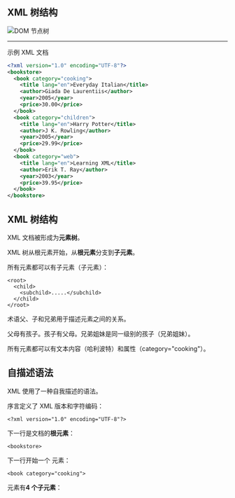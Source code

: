 ## XML 树结构

![DOM 节点树](https://s2.loli.net/2022/04/05/B4zh7dRylViKNvJ.gif)

------

示例 XML 文档

```xml
<?xml version="1.0" encoding="UTF-8"?>
<bookstore>
  <book category="cooking">
    <title lang="en">Everyday Italian</title>
    <author>Giada De Laurentiis</author>
    <year>2005</year>
    <price>30.00</price>
  </book>
  <book category="children">
    <title lang="en">Harry Potter</title>
    <author>J K. Rowling</author>
    <year>2005</year>
    <price>29.99</price>
  </book>
  <book category="web">
    <title lang="en">Learning XML</title>
    <author>Erik T. Ray</author>
    <year>2003</year>
    <price>39.95</price>
  </book>
</bookstore>
```





## XML 树结构

XML 文档被形成为**元素树**。

XML 树从根元素开始，从**根元素**分支到**子元素**。

所有元素都可以有子元素（子元素）：

```
<root>
  <child>
    <subchild>.....</subchild>
  </child>
</root>
```

术语父、子和兄弟用于描述元素之间的关系。

父母有孩子。孩子有父母。兄弟姐妹是同一级别的孩子（兄弟姐妹）。

所有元素都可以有文本内容（哈利波特）和属性（category="cooking"）。



## 自描述语法

XML 使用了一种自我描述的语法。

序言定义了 XML 版本和字符编码：

```
<?xml version="1.0" encoding="UTF-8"?>
```

下一行是文档的**根元素**：

```
<bookstore>
```

下一行开始一个 <book> 元素：

```
<book category="cooking">
```

<book> 元素有**4 个子元素**：<title>、<author>、<year>、<price>。

```xml
<title lang="en">Everyday Italian</title>
<author>Giada De Laurentiis</author>
<year>2005</year>
<price>30.00</price>
```

下一行结束 book 元素：

```
</book>
```

